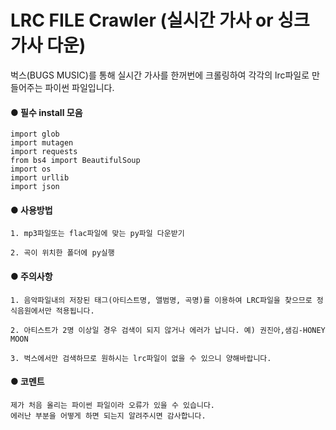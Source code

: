 # LRC FILE Crawler (실시간 가사 or 싱크 가사 다운)


벅스(BUGS MUSIC)를 통해 실시간 가사를 한꺼번에 크롤링하여 각각의 lrc파일로 만들어주는 파이썬 파일입니다.

#### ● 필수 install 모음
```
import glob
import mutagen
import requests
from bs4 import BeautifulSoup
import os
import urllib
import json
```
#### ● 사용방법
```
1. mp3파일또는 flac파일에 맞는 py파일 다운받기

2. 곡이 위치한 폴더에 py실행
```

#### ● 주의사항
```
1. 음악파일내의 저장된 태그(아티스트명, 앨범명, 곡명)를 이용하여 LRC파일을 찾으므로 정식음원에서만 적용됩니다.

2. 아티스트가 2명 이상일 경우 검색이 되지 않거나 에러가 납니다. 예) 권진아,샘김-HONEY MOON

3. 벅스에서만 검색하므로 원하시는 lrc파일이 없을 수 있으니 양해바랍니다.
```
#### ● 코멘트
```
제가 처음 올리는 파이썬 파일이라 오류가 있을 수 있습니다. 
에러난 부분을 어떻게 하면 되는지 알려주시면 감사합니다.
```
